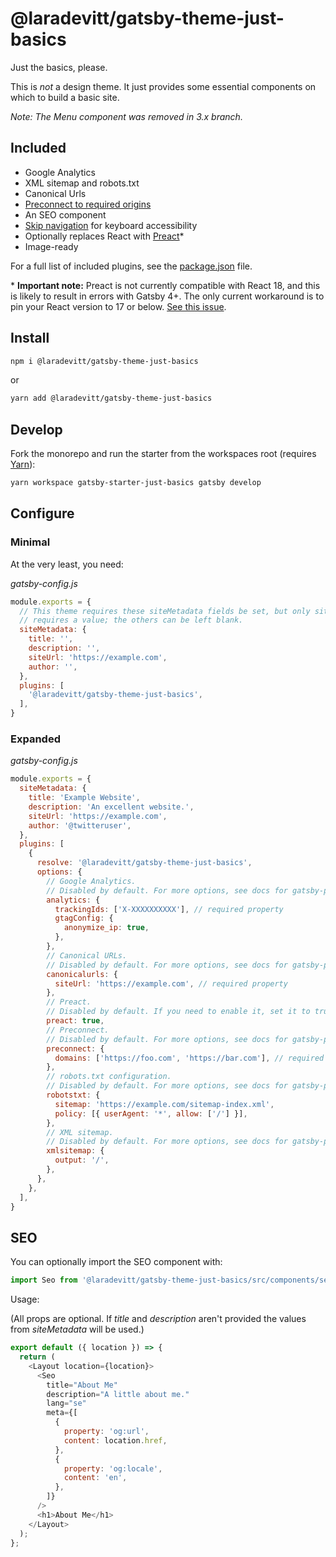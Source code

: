 # @laradevitt/gatsby-theme-just-basics

Just the basics, please.

This is *not* a design theme. It just provides some essential components on which to build a basic site.

*Note: The Menu component was removed in 3.x branch.*

## Included

- Google Analytics
- XML sitemap and robots.txt
- Canonical Urls
- [Preconnect to required origins](https://web.dev/uses-rel-preconnect/)
- An SEO component
- [Skip navigation](https://github.com/gatsbyjs/gatsby/tree/master/examples/using-reach-skip-nav) for keyboard accessibility
- Optionally replaces React with [Preact](https://preactjs.com/)\*
- Image-ready

For a full list of included plugins, see the [package.json](https://github.com/laradevitt/gatsby-themes/blob/master/themes/gatsby-theme-just-basics/package.json) file.

\* **Important note:** Preact is not currently compatible with React 18, and this is likely to result in errors with Gatsby 4+. The only current workaround is to pin your React version to 17 or below. [See this issue](https://github.com/gatsbyjs/gatsby/issues/35500).

## Install

```sh
npm i @laradevitt/gatsby-theme-just-basics
```

or

```sh
yarn add @laradevitt/gatsby-theme-just-basics
```

## Develop

Fork the monorepo and run the starter from the workspaces root (requires [Yarn](https://yarnpkg.com/)):

```sh
yarn workspace gatsby-starter-just-basics gatsby develop
```

## Configure

### Minimal

At the very least, you need:

*gatsby-config.js*
```js
module.exports = {
  // This theme requires these siteMetadata fields be set, but only siteUrl
  // requires a value; the others can be left blank.
  siteMetadata: {
    title: '',
    description: '',
    siteUrl: 'https://example.com',
    author: '',
  },
  plugins: [
    '@laradevitt/gatsby-theme-just-basics',
  ],
}
```

### Expanded

*gatsby-config.js*
```js
module.exports = {
  siteMetadata: {
    title: 'Example Website',
    description: 'An excellent website.',
    siteUrl: 'https://example.com',
    author: '@twitteruser',
  },
  plugins: [
    {
      resolve: '@laradevitt/gatsby-theme-just-basics',
      options: {
        // Google Analytics.
        // Disabled by default. For more options, see docs for gatsby-plugin-google-gtag.
        analytics: {
          trackingIds: ['X-XXXXXXXXXX'], // required property
          gtagConfig: {
            anonymize_ip: true,
          },
        },
        // Canonical URLs.
        // Disabled by default. For more options, see docs for gatsby-plugin-canonical-urls.
        canonicalurls: {
          siteUrl: 'https://example.com', // required property
        },
        // Preact.
        // Disabled by default. If you need to enable it, set it to true.
        preact: true,
        // Preconnect.
        // Disabled by default. For more options, see docs for gatsby-plugin-preconnect.
        preconnect: {
          domains: ['https://foo.com', 'https://bar.com'], // required property
        },
        // robots.txt configuration.
        // Disabled by default. For more options, see docs for gatsby-plugin-robots-txt.
        robotstxt: {
          sitemap: 'https://example.com/sitemap-index.xml',
          policy: [{ userAgent: '*', allow: ['/'] }],
        },
        // XML sitemap.
        // Disabled by default. For more options, see docs for gatsby-plugin-sitemap.
        xmlsitemap: {
          output: '/',
        },
      },
    },
  ],
}
```

## SEO

You can optionally import the SEO component with:

```js
import Seo from '@laradevitt/gatsby-theme-just-basics/src/components/seo';
```

Usage:

(All props are optional. If *title* and *description* aren't provided the values
from *siteMetadata* will be used.)

```js
export default ({ location }) => {
  return (
    <Layout location={location}>
      <Seo
        title="About Me"
        description="A little about me."
        lang="se"
        meta={[
          {
            property: 'og:url',
            content: location.href,
          },
          {
            property: 'og:locale',
            content: 'en',
          },
        ]}
      />
      <h1>About Me</h1>
    </Layout>
  );
};
```

